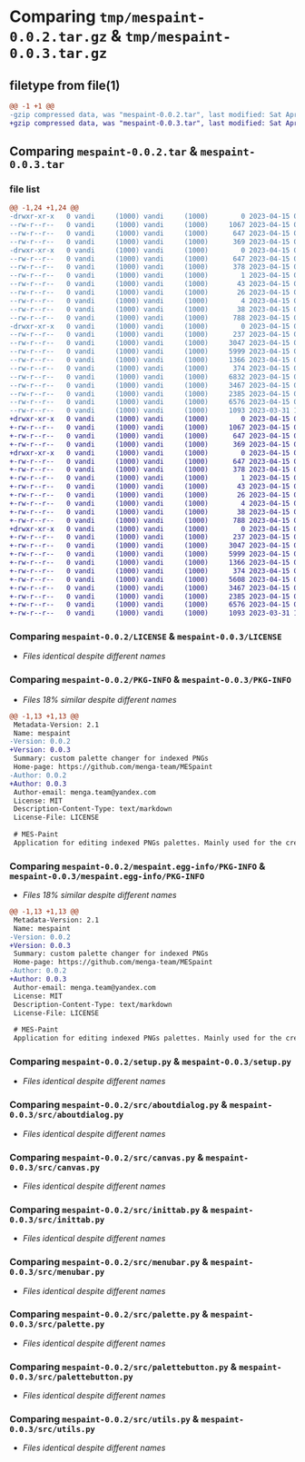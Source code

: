 # Comparing `tmp/mespaint-0.0.2.tar.gz` & `tmp/mespaint-0.0.3.tar.gz`

## filetype from file(1)

```diff
@@ -1 +1 @@
-gzip compressed data, was "mespaint-0.0.2.tar", last modified: Sat Apr 15 08:18:55 2023, max compression
+gzip compressed data, was "mespaint-0.0.3.tar", last modified: Sat Apr 15 08:20:54 2023, max compression
```

## Comparing `mespaint-0.0.2.tar` & `mespaint-0.0.3.tar`

### file list

```diff
@@ -1,24 +1,24 @@
-drwxr-xr-x   0 vandi     (1000) vandi     (1000)        0 2023-04-15 08:18:55.001595 mespaint-0.0.2/
--rw-r--r--   0 vandi     (1000) vandi     (1000)     1067 2023-04-15 02:13:50.000000 mespaint-0.0.2/LICENSE
--rw-r--r--   0 vandi     (1000) vandi     (1000)      647 2023-04-15 08:18:55.001595 mespaint-0.0.2/PKG-INFO
--rw-r--r--   0 vandi     (1000) vandi     (1000)      369 2023-04-15 08:13:02.000000 mespaint-0.0.2/README.md
-drwxr-xr-x   0 vandi     (1000) vandi     (1000)        0 2023-04-15 08:18:55.001595 mespaint-0.0.2/mespaint.egg-info/
--rw-r--r--   0 vandi     (1000) vandi     (1000)      647 2023-04-15 08:18:54.000000 mespaint-0.0.2/mespaint.egg-info/PKG-INFO
--rw-r--r--   0 vandi     (1000) vandi     (1000)      378 2023-04-15 08:18:54.000000 mespaint-0.0.2/mespaint.egg-info/SOURCES.txt
--rw-r--r--   0 vandi     (1000) vandi     (1000)        1 2023-04-15 08:18:54.000000 mespaint-0.0.2/mespaint.egg-info/dependency_links.txt
--rw-r--r--   0 vandi     (1000) vandi     (1000)       43 2023-04-15 08:18:54.000000 mespaint-0.0.2/mespaint.egg-info/entry_points.txt
--rw-r--r--   0 vandi     (1000) vandi     (1000)       26 2023-04-15 08:18:54.000000 mespaint-0.0.2/mespaint.egg-info/requires.txt
--rw-r--r--   0 vandi     (1000) vandi     (1000)        4 2023-04-15 08:18:54.000000 mespaint-0.0.2/mespaint.egg-info/top_level.txt
--rw-r--r--   0 vandi     (1000) vandi     (1000)       38 2023-04-15 08:18:55.001595 mespaint-0.0.2/setup.cfg
--rw-r--r--   0 vandi     (1000) vandi     (1000)      788 2023-04-15 07:51:14.000000 mespaint-0.0.2/setup.py
-drwxr-xr-x   0 vandi     (1000) vandi     (1000)        0 2023-04-15 08:18:55.001595 mespaint-0.0.2/src/
--rw-r--r--   0 vandi     (1000) vandi     (1000)      237 2023-04-15 08:13:58.000000 mespaint-0.0.2/src/__init__.py
--rw-r--r--   0 vandi     (1000) vandi     (1000)     3047 2023-04-15 02:07:19.000000 mespaint-0.0.2/src/aboutdialog.py
--rw-r--r--   0 vandi     (1000) vandi     (1000)     5999 2023-04-15 02:02:01.000000 mespaint-0.0.2/src/canvas.py
--rw-r--r--   0 vandi     (1000) vandi     (1000)     1366 2023-04-15 02:02:49.000000 mespaint-0.0.2/src/inittab.py
--rw-r--r--   0 vandi     (1000) vandi     (1000)      374 2023-04-15 07:44:51.000000 mespaint-0.0.2/src/main.py
--rw-r--r--   0 vandi     (1000) vandi     (1000)     6832 2023-04-15 07:44:51.000000 mespaint-0.0.2/src/mainwindow.py
--rw-r--r--   0 vandi     (1000) vandi     (1000)     3467 2023-04-15 07:44:51.000000 mespaint-0.0.2/src/menubar.py
--rw-r--r--   0 vandi     (1000) vandi     (1000)     2385 2023-04-15 00:35:35.000000 mespaint-0.0.2/src/palette.py
--rw-r--r--   0 vandi     (1000) vandi     (1000)     6576 2023-04-15 07:44:51.000000 mespaint-0.0.2/src/palettebutton.py
--rw-r--r--   0 vandi     (1000) vandi     (1000)     1093 2023-03-31 10:38:17.000000 mespaint-0.0.2/src/utils.py
+drwxr-xr-x   0 vandi     (1000) vandi     (1000)        0 2023-04-15 08:20:54.495756 mespaint-0.0.3/
+-rw-r--r--   0 vandi     (1000) vandi     (1000)     1067 2023-04-15 02:13:50.000000 mespaint-0.0.3/LICENSE
+-rw-r--r--   0 vandi     (1000) vandi     (1000)      647 2023-04-15 08:20:54.495756 mespaint-0.0.3/PKG-INFO
+-rw-r--r--   0 vandi     (1000) vandi     (1000)      369 2023-04-15 08:13:02.000000 mespaint-0.0.3/README.md
+drwxr-xr-x   0 vandi     (1000) vandi     (1000)        0 2023-04-15 08:20:54.492423 mespaint-0.0.3/mespaint.egg-info/
+-rw-r--r--   0 vandi     (1000) vandi     (1000)      647 2023-04-15 08:20:54.000000 mespaint-0.0.3/mespaint.egg-info/PKG-INFO
+-rw-r--r--   0 vandi     (1000) vandi     (1000)      378 2023-04-15 08:20:54.000000 mespaint-0.0.3/mespaint.egg-info/SOURCES.txt
+-rw-r--r--   0 vandi     (1000) vandi     (1000)        1 2023-04-15 08:20:54.000000 mespaint-0.0.3/mespaint.egg-info/dependency_links.txt
+-rw-r--r--   0 vandi     (1000) vandi     (1000)       43 2023-04-15 08:20:54.000000 mespaint-0.0.3/mespaint.egg-info/entry_points.txt
+-rw-r--r--   0 vandi     (1000) vandi     (1000)       26 2023-04-15 08:20:54.000000 mespaint-0.0.3/mespaint.egg-info/requires.txt
+-rw-r--r--   0 vandi     (1000) vandi     (1000)        4 2023-04-15 08:20:54.000000 mespaint-0.0.3/mespaint.egg-info/top_level.txt
+-rw-r--r--   0 vandi     (1000) vandi     (1000)       38 2023-04-15 08:20:54.495756 mespaint-0.0.3/setup.cfg
+-rw-r--r--   0 vandi     (1000) vandi     (1000)      788 2023-04-15 07:51:14.000000 mespaint-0.0.3/setup.py
+drwxr-xr-x   0 vandi     (1000) vandi     (1000)        0 2023-04-15 08:20:54.495756 mespaint-0.0.3/src/
+-rw-r--r--   0 vandi     (1000) vandi     (1000)      237 2023-04-15 08:20:17.000000 mespaint-0.0.3/src/__init__.py
+-rw-r--r--   0 vandi     (1000) vandi     (1000)     3047 2023-04-15 02:07:19.000000 mespaint-0.0.3/src/aboutdialog.py
+-rw-r--r--   0 vandi     (1000) vandi     (1000)     5999 2023-04-15 02:02:01.000000 mespaint-0.0.3/src/canvas.py
+-rw-r--r--   0 vandi     (1000) vandi     (1000)     1366 2023-04-15 02:02:49.000000 mespaint-0.0.3/src/inittab.py
+-rw-r--r--   0 vandi     (1000) vandi     (1000)      374 2023-04-15 07:44:51.000000 mespaint-0.0.3/src/main.py
+-rw-r--r--   0 vandi     (1000) vandi     (1000)     5608 2023-04-15 08:20:17.000000 mespaint-0.0.3/src/mainwindow.py
+-rw-r--r--   0 vandi     (1000) vandi     (1000)     3467 2023-04-15 07:44:51.000000 mespaint-0.0.3/src/menubar.py
+-rw-r--r--   0 vandi     (1000) vandi     (1000)     2385 2023-04-15 00:35:35.000000 mespaint-0.0.3/src/palette.py
+-rw-r--r--   0 vandi     (1000) vandi     (1000)     6576 2023-04-15 07:44:51.000000 mespaint-0.0.3/src/palettebutton.py
+-rw-r--r--   0 vandi     (1000) vandi     (1000)     1093 2023-03-31 10:38:17.000000 mespaint-0.0.3/src/utils.py
```

### Comparing `mespaint-0.0.2/LICENSE` & `mespaint-0.0.3/LICENSE`

 * *Files identical despite different names*

### Comparing `mespaint-0.0.2/PKG-INFO` & `mespaint-0.0.3/PKG-INFO`

 * *Files 18% similar despite different names*

```diff
@@ -1,13 +1,13 @@
 Metadata-Version: 2.1
 Name: mespaint
-Version: 0.0.2
+Version: 0.0.3
 Summary: custom palette changer for indexed PNGs
 Home-page: https://github.com/menga-team/MESpaint
-Author: 0.0.2
+Author: 0.0.3
 Author-email: menga.team@yandex.com
 License: MIT
 Description-Content-Type: text/markdown
 License-File: LICENSE
 
 # MES-Paint
 Application for editing indexed PNGs palettes. Mainly used for the creation of MES textures.
```

### Comparing `mespaint-0.0.2/mespaint.egg-info/PKG-INFO` & `mespaint-0.0.3/mespaint.egg-info/PKG-INFO`

 * *Files 18% similar despite different names*

```diff
@@ -1,13 +1,13 @@
 Metadata-Version: 2.1
 Name: mespaint
-Version: 0.0.2
+Version: 0.0.3
 Summary: custom palette changer for indexed PNGs
 Home-page: https://github.com/menga-team/MESpaint
-Author: 0.0.2
+Author: 0.0.3
 Author-email: menga.team@yandex.com
 License: MIT
 Description-Content-Type: text/markdown
 License-File: LICENSE
 
 # MES-Paint
 Application for editing indexed PNGs palettes. Mainly used for the creation of MES textures.
```

### Comparing `mespaint-0.0.2/setup.py` & `mespaint-0.0.3/setup.py`

 * *Files identical despite different names*

### Comparing `mespaint-0.0.2/src/aboutdialog.py` & `mespaint-0.0.3/src/aboutdialog.py`

 * *Files identical despite different names*

### Comparing `mespaint-0.0.2/src/canvas.py` & `mespaint-0.0.3/src/canvas.py`

 * *Files identical despite different names*

### Comparing `mespaint-0.0.2/src/inittab.py` & `mespaint-0.0.3/src/inittab.py`

 * *Files identical despite different names*

### Comparing `mespaint-0.0.2/src/menubar.py` & `mespaint-0.0.3/src/menubar.py`

 * *Files identical despite different names*

### Comparing `mespaint-0.0.2/src/palette.py` & `mespaint-0.0.3/src/palette.py`

 * *Files identical despite different names*

### Comparing `mespaint-0.0.2/src/palettebutton.py` & `mespaint-0.0.3/src/palettebutton.py`

 * *Files identical despite different names*

### Comparing `mespaint-0.0.2/src/utils.py` & `mespaint-0.0.3/src/utils.py`

 * *Files identical despite different names*

